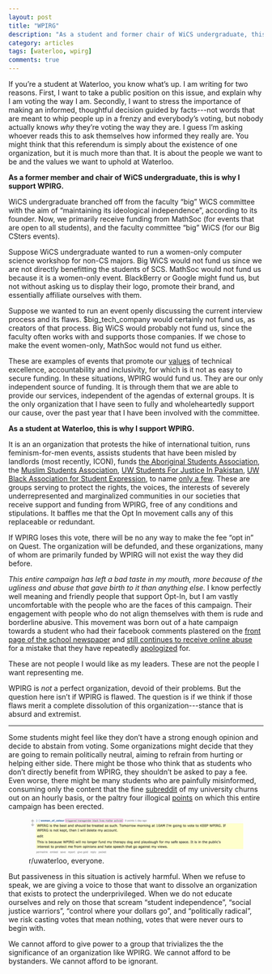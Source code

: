 ```yaml
---
layout: post
title: "WPIRG"
description: "As a student and former chair of WiCS undergraduate, this is why I support WPIRG."
category: articles
tags: [waterloo, wpirg]
comments: true
---
```


If you’re a student at Waterloo, you know what’s up. I am writing for two
reasons. First, I want to take a public position on this issue, and explain why
I am voting the way I am. Secondly, I want to stress the importance of making an
informed, thoughtful decision guided by facts---not words that are meant to whip
people up in a frenzy and everybody’s voting, but nobody actually knows *why*
they’re voting the way they are. I guess I’m asking whoever reads this to ask
themselves how informed they really are. You might think that this referendum is
simply about the existence of one organization, but it is much more than that. It
is about the people we want to be and the values we want to uphold at Waterloo.

**As a former member and chair of WiCS undergraduate, this is why I support WPIRG.**

WiCS undergraduate branched off from the faculty “big” WiCS committee with the
aim of “maintaining its ideological independence”, according to its founder. Now, we primarily receive
funding from MathSoc (for events that are open to all students), and the faculty
committee “big” WiCS (for our Big CSters events).

Suppose WiCS undergraduate wanted to run a women-only computer science workshop
for non-CS majors. Big WiCS would not fund us since we are not directly
benefitting the students of SCS. MathSoc would not fund us because it is a
women-only event. BlackBerry or Google might fund us, but not without asking us
to display their logo, promote their brand, and essentially affiliate ourselves
with them.

Suppose we wanted to run an event openly discussing the current interview
process and its flaws. $big_tech_company would certainly not fund us, as
creators of that process. Big WiCS would probably not fund us, since the faculty
often works with and supports those companies. If we chose to make the event
women-only, MathSoc would not fund us either.

These are examples of events that promote our
[values](http://wics.uwaterloo.ca/constitution/) of technical excellence,
accountability and inclusivity, for which is it not as easy to secure funding.
In these situations, WPIRG would fund us. They are our only independent source
of funding. It is through them that we are able to provide our services,
independent of the agendas of external groups. It is the only organization that
I have seen to fully and wholeheartedly support our cause, over the past year
that I have been involved with the committee.

**As a student at Waterloo, this is why I support WPIRG.**

It is an an organization that protests the hike of international tuition, runs
feminism-for-men events, assists students that have been misled by landlords
(most recently, ICON), funds [the Aboriginal Students Association](https://uwaterloo.ca/stpauls/waterloo-aboriginal-education-centre/our-staff/aboriginal-student-association), the [Muslim
Students Association](http://uwmsa.com/), [UW Students For Justice In Pakistan](https://www.facebook.com/groups/283691575020746/), [UW Black Association for Student Expression](https://www.facebook.com/uwbase), to name [only a few](http://wpirg.org/about/). These are
groups serving to protect the rights, the voices, the interests of severely
underrepresented and marginalized communities in our societies that receive support and funding
from WPIRG, free of any conditions and stipulations. It baffles me that the Opt
In movement calls any of this replaceable or redundant.

If WPIRG loses this vote, there will be no any way to make the fee “opt in” on
Quest. The organization will be defunded, and these organizations, many of whom
are primarily funded by WPIRG will not exist the way they did before.

*This entire campaign has left a bad taste in my mouth, more because of the
ugliness and abuse that gave birth to it than anything else.* I know perfectly
well meaning and friendly people that support Opt-In, but I am vastly
uncomfortable with the people who are the faces of this campaign. Their
engagement with people who do not align themselves with them is rude and
borderline abusive. This movement was born out of a hate campaign towards a
student who had their facebook comments plastered on the [front page of the
school newspaper](http://imgur.com/nhoLV6q) and [still continues to receive
online
abuse](https://www.facebook.com/Darshwanda/posts/925223584289428?pnref=story)
for a mistake that they have repeatedly
[apologized](https://www.facebook.com/notes/deanna-darby-barton/an-open-letter-to-the-undergraduates-of-uwaterloo/803886553089799)
for. 

These are not people I would like as my leaders. These are not the people I want
representing me.

WPIRG is *not* a perfect organization, devoid of their problems. But the
question here isn’t if WPIRG is flawed. The question is if we think if those flaws merit a complete dissolution of this organization---stance
that is absurd and extremist.

---

Some students might feel like they don’t have a strong enough opinion and decide
to abstain from voting. Some organizations might decide that they are going to
remain politically neutral, aiming to refrain from hurting or helping either
side. There might be those who think that as students who don’t directly benefit
from WPIRG, they shouldn’t be asked to pay a fee. Even worse, there might be
many students who are painfully misinformed, consuming only the content that the
fine [subreddit](https://www.reddit.com/r/uwaterloo) of my university churns out
on an hourly basis, or the paltry four illogical
[points](https://www.facebook.com/optinuw/photos/a.179245889107454.1073741828.177822142583162/212671702431539/?type=3)
on which this entire campaign has been erected.

<figure>
	<img src="/images/reddit.jpg" width="500">
	<figcaption>r/uwaterloo, everyone.</figcaption>
</figure>

But passiveness in this situation is actively harmful. When we refuse to speak,
we are giving a voice to those that want to dissolve an organization that exists
to protect the underprivileged. When we do not educate ourselves and rely on
those that scream “student independence”, “social justice warriors”, “control
where your dollars go”, and “politically radical”, we risk casting votes that
mean nothing, votes that were never ours to begin with.

We cannot afford to give power to a group that trivializes the the significance of an organization like WPIRG. We cannot afford to be bystanders. We cannot afford to be
ignorant.
